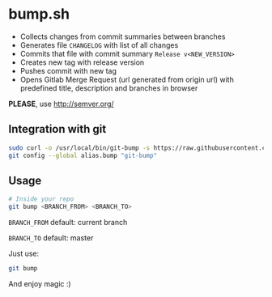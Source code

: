 # bump.sh

* Collects changes from commit summaries between branches
* Generates file `CHANGELOG` with list of all changes
* Commits that file with commit summary `Release v<NEW_VERSION>`
* Creates new tag with release version
* Pushes commit with new tag
* Opens Gitlab Merge Request (url generated from origin url) with predefined title, description and branches in browser

**PLEASE**, use http://semver.org/

## Integration with git

```bash
sudo curl -o /usr/local/bin/git-bump -s https://raw.githubusercontent.com/rakshazi/bump.sh/master/bin && sudo chmod +x /usr/local/bin/git-bump
git config --global alias.bump "git-bump"
```

## Usage

```bash
# Inside your repo
git bump <BRANCH_FROM> <BRANCH_TO>
```

`BRANCH_FROM` default: current branch

`BRANCH_TO` default: master

Just use:

```bash
git bump
```

And enjoy magic :)
